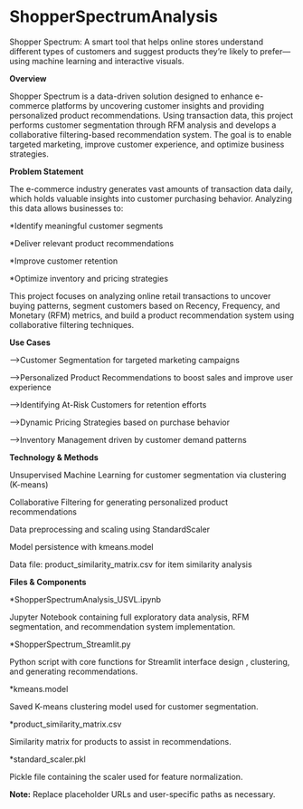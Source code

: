 # ShopperSpectrumAnalysis

Shopper Spectrum: A smart tool that helps online stores understand different types of customers and suggest products they’re likely to prefer—using machine learning and interactive visuals.

**Overview**

Shopper Spectrum is a data-driven solution designed to enhance e-commerce platforms by uncovering customer insights and providing personalized product recommendations. Using transaction data, this project performs customer segmentation through RFM analysis and develops a collaborative filtering-based recommendation system. The goal is to enable targeted marketing, improve customer experience, and optimize business strategies.

**Problem Statement**

The e-commerce industry generates vast amounts of transaction data daily, which holds valuable insights into customer purchasing behavior. Analyzing this data allows businesses to:

*Identify meaningful customer segments

*Deliver relevant product recommendations

*Improve customer retention

*Optimize inventory and pricing strategies

This project focuses on analyzing online retail transactions to uncover buying patterns, segment customers based on Recency, Frequency, and Monetary (RFM) metrics, and build a product recommendation system using collaborative filtering techniques.

**Use Cases**

-->Customer Segmentation for targeted marketing campaigns

-->Personalized Product Recommendations to boost sales and improve user experience

-->Identifying At-Risk Customers for retention efforts

-->Dynamic Pricing Strategies based on purchase behavior

-->Inventory Management driven by customer demand patterns

**Technology & Methods**

Unsupervised Machine Learning for customer segmentation via clustering (K-means)

Collaborative Filtering for generating personalized product recommendations

Data preprocessing and scaling using StandardScaler

Model persistence with kmeans.model

Data file: product_similarity_matrix.csv for item similarity analysis

**Files & Components**

*ShopperSpectrumAnalysis_USVL.ipynb

Jupyter Notebook containing full exploratory data analysis, RFM segmentation, and recommendation system implementation.

*ShopperSpectrum_Streamlit.py

Python script with core functions for Streamlit interface design , clustering, and generating recommendations.

*kmeans.model

Saved K-means clustering model used for customer segmentation.

*product_similarity_matrix.csv

Similarity matrix for products to assist in recommendations.

*standard_scaler.pkl

Pickle file containing the scaler used for feature normalization.

**Note:** Replace placeholder URLs and user-specific paths as necessary. 
